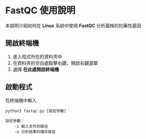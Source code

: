 # FastQC 使用說明

本說明介紹如何在 **Linux** 系統中使用 **FastQC** 分析菌株的抗藥性基因

## 開啟終端機

 1. 進入程式所在的資料夾中
 2. 在資料夾的空白處點擊右鍵，開啟右鍵選單
 3. 選擇 **在此處開啟終端機**

## 啟動程式
在終端機中輸入
```
python3 fastqc.py [設定參數]

設定參數：
	-i 輸入文件的路徑
	-o 分析結果的儲存路徑
``` 

<!--stackedit_data:
eyJoaXN0b3J5IjpbLTIxMTk1MTYyMjNdfQ==
-->